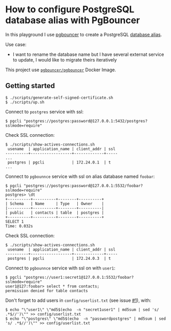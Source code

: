 # How to configure PostgreSQL database alias with PgBouncer

In this playground I use [pgbouncer](https://www.pgbouncer.org/) to create a PostgreSQL [database alias](https://www.postgresql.org/message-id/flat/82ippnky8l.fsf%40mid.bfk.de).

Use case:

- I want to rename the database name but I have several externat service to update, I would like to migrate theirs iteratively


This project use [`pgbouncer/pgbouncer`](https://gitlab.com/aztek-io/oss/containers/pgbouncer-container/) Docker Image.

## Getting started

```
$ ./scripts/generate-self-signed-certificate.sh
$ ./scripts/up.sh
```

Connect to `postgres` service with ssl:

```
$ pgcli "postgres://postgres:password@127.0.0.1:5432/postgres?sslmode=require"
```

Check SSL connection:

```
$ ./scripts/show-actives-connections.sh
 usename  | application_name | client_addr | ssl
----------+------------------+-------------+-----
...
 postgres | pgcli            | 172.24.0.1  | t
...
```

Connect to `pgbounnce` service with ssl on alias database named `foobar`:

```
$ pgcli "postgres://postgres:password@127.0.0.1:5532/foobar?sslmode=require"
postgres> \dt
+----------+----------+--------+----------+
| Schema   | Name     | Type   | Owner    |
|----------+----------+--------+----------|
| public   | contacts | table  | postgres |
+----------+----------+--------+----------+
SELECT 1
Time: 0.032s
```

Check SSL connection:

```
$ ./scripts/show-actives-connections.sh
 usename  | application_name | client_addr | ssl
----------+------------------+-------------+-----
 postgres | pgcli            | 172.24.0.3  | t
```

Connect to `pgbounnce` service with ssl on with `user1`:

```
$ pgcli "postgres://user1:secret1@127.0.0.1:5532/foobar?sslmode=require"
user1@127:foobar> select * from contacts;
permission denied for table contacts
```

Don't forget to add users in `config/userlist.txt` (see issue [#1](https://github.com/stephane-klein/pgbouncer-playground/issues/1)), with:

```
$ echo "\"user1\" \"md5$(echo  -n "secret1user1" | md5sum | sed 's/ .*$//')\"" >> config/userlist.txt
$ echo "\"postgres\" \"md5$(echo  -n "passwordpostgres" | md5sum | sed 's/ .*$//')\"" >> config/userlist.txt
```
